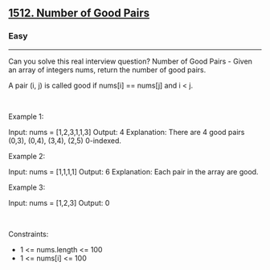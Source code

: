 <h2><a href="https://leetcode.com/problems/number-of-good-pairs/">1512. Number of Good Pairs</a></h2><h3>Easy</h3><hr>Can you solve this real interview question? Number of Good Pairs - Given an array of integers nums, return the number of good pairs.

A pair (i, j) is called good if nums[i] == nums[j] and i < j.

 

Example 1:


Input: nums = [1,2,3,1,1,3]
Output: 4
Explanation: There are 4 good pairs (0,3), (0,4), (3,4), (2,5) 0-indexed.


Example 2:


Input: nums = [1,1,1,1]
Output: 6
Explanation: Each pair in the array are good.


Example 3:


Input: nums = [1,2,3]
Output: 0


 

Constraints:

 * 1 <= nums.length <= 100
 * 1 <= nums[i] <= 100